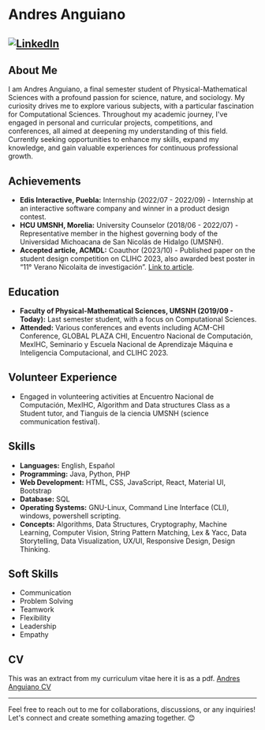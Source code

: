 # Andres Anguiano 
[![LinkedIn](https://img.shields.io/badge/-LinkedIn-blue?style=flat&logo=LinkedIn&logoColor=white)](https://www.linkedin.com/in/andres207anguiano/)
---

## About Me
I am Andres Anguiano, a final semester student of Physical-Mathematical Sciences with a profound passion for science, nature, and sociology. My curiosity drives me to explore various subjects, with a particular fascination for Computational Sciences. Throughout my academic journey, I've engaged in personal and curricular projects, competitions, and conferences, all aimed at deepening my understanding of this field. Currently seeking opportunities to enhance my skills, expand my knowledge, and gain valuable experiences for continuous professional growth.

## Achievements
- **Edis Interactive, Puebla:** Internship (2022/07 - 2022/09) - Internship at an interactive software company and winner in a product design contest.
- **HCU UMSNH, Morelia:** University Counselor (2018/06 - 2022/07) - Representative member in the highest governing body of the Universidad Michoacana de San Nicolás de Hidalgo (UMSNH).
- **Accepted article, ACMDL:** Coauthor (2023/10) - Published paper on the student design competition on CLIHC 2023, also awarded best poster in “11° Verano Nicolaita de investigación”. [Link to article](https://dl.acm.org/doi/10.1145/3630970.3631073).

## Education
- **Faculty of Physical-Mathematical Sciences, UMSNH (2019/09 - Today):** Last semester student, with a focus on Computational Sciences.
- **Attended:** Various conferences and events including ACM-CHI Conference, GLOBAL PLAZA CHI, Encuentro Nacional de Computación, MexIHC, Seminario y Escuela Nacional de Aprendizaje Máquina e Inteligencia Computacional, and CLIHC 2023.

## Volunteer Experience
- Engaged in volunteering activities at Encuentro Nacional de Computación, MexIHC, Algorithm and Data structures Class as a Student tutor, and Tianguis de la ciencia UMSNH (science communication festival).

## Skills
- **Languages:** English, Español
- **Programming:** Java, Python, PHP
- **Web Development:** HTML, CSS, JavaScript, React, Material UI, Bootstrap
- **Database:** SQL
- **Operating Systems:** GNU-Linux, Command Line Interface (CLI), windows, powershell scripting.
- **Concepts:** Algorithms, Data Structures, Cryptography, Machine Learning, Computer Vision, String Pattern Matching, Lex & Yacc, Data Storytelling, Data Visualization, UX/UI, Responsive Design, Design Thinking.

## Soft Skills
- Communication
- Problem Solving
- Teamwork
- Flexibility
- Leadership
- Empathy

## CV
This was an extract from my curriculum vitae here it is as a pdf.
[Andres Anguiano CV](http://fismat.umich.mx/~anguiano/AnguianoCV.pdf)

---

Feel free to reach out to me for collaborations, discussions, or any inquiries! Let's connect and create something amazing together. 😊
